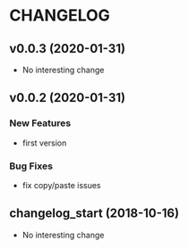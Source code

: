 # CHANGELOG

## v0.0.3 (2020-01-31)

- No interesting change

## v0.0.2 (2020-01-31)

### New Features

- first version

### Bug Fixes

- fix copy/paste issues

## changelog_start (2018-10-16)

- No interesting change


